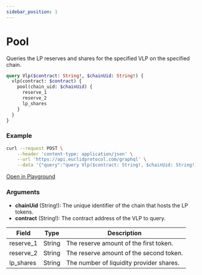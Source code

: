 ```yaml
---
sidebar_position: 1
---
```


# Pool 
Queries the LP reserves and shares for the specified VLP on the specified chain.

```graphql
query Vlp($contract: String!, $chainUid: String!) {
  vlp(contract: $contract) {
    pool(chain_uid: $chainUid) {
      reserve_1
      reserve_2
      lp_shares
    }
  }
}
```

### Example

```bash
curl --request POST \
    --header 'content-type: application/json' \
    --url 'https://api.euclidprotocol.com/graphql' \
    --data '{"query":"query Vlp($contract: String!, $chainUid: String!) {\n  vlp(contract: $contract) {\n    pool(chain_uid: $chainUid) {\n      reserve_1\n      reserve_2\n      lp_shares\n    }\n  }\n}","variables":{"contract":"nibi1m4ns69zvkk2zv0946mw298tlky5ckvu08rtxggtg29p784kc5sxqa9u8ly","chainUid":"nibiru"}}'
```

[Open in Playground](https://api.euclidprotocol.com/?explorerURLState=N4IgJg9gxgrgtgUwHYBcQC4QEcYIE4CeABAGoA2ADgBQAkUEqeAhlCukQMop4CWSA5gEIAlEWAAdJESIA3SlXqMWbInQbdloiVOlEmZMgH0KECGQDOYybt0mzl7TZtQAFkz6GYPMNafS7ZFY6ftJ4COb4MgiGAIy%2BIURhEXhRhgBM8SGUhuZuSZk2AL4FRMXBpb5lhSAANCAyTLxMAEZk4RggjkTiIIoarD3sPUg8zTwxcAAsSOYAbACcAF4yANYracsADPOTs3AA7mnzABwoZCsEAKxQKzIwm8d4KAAe-Pwo-EcUAOzHkytQS7mZ5YJjzGDHMgEHo1STVQpAA)

### Arguments

- **chainUid** (String!): The unique identifier of the chain that hosts the LP tokens.
- **contract** (String!): The contract address of the VLP to query.

| Field                  | Type   | Description                                             |
|------------------------|--------|---------------------------------------------------------|
| reserve_1              | String | The reserve amount of the first token.                  |
| reserve_2              | String | The reserve amount of the second token.                 |
| lp_shares              | String | The number of liquidity provider shares.                |
